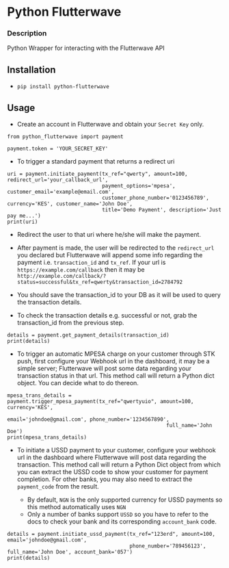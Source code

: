 # Python Flutterwave

### Description
Python Wrapper for interacting with the Flutterwave API


## Installation

- ``pip install python-flutterwave``

## Usage

- Create an account in Flutterwave and obtain your `Secret Key` only.

```
from python_flutterwave import payment

payment.token = 'YOUR_SECRET_KEY'
```

- To trigger a standard payment that returns a redirect uri

```
uri = payment.initiate_payment(tx_ref="qwerty", amount=100, redirect_url='your_callback_url',
                               payment_options='mpesa', customer_email='example@email.com',
                               customer_phone_number='0123456789', currency='KES', customer_name='John Doe',
                               title='Demo Payment', description='Just pay me...')
print(uri)
```
- Redirect the user to that uri where he/she will make the payment. 
- After payment is made, the user will be redirected to the `redirect_url` you declared but Flutterwave will append some
info regarding the payment i.e. `transaction_id` and `tx_ref`. If your url is `https://example.com/callback`
then it may be `http://example.com/callback/?status=successful&tx_ref=qwerty&transaction_id=2784792`
- You should save the transaction_id to your DB as it will be used to query the transaction details.


- To check the transaction details e.g. successful or not, grab the transaction_id from the previous step. 
```
details = payment.get_payment_details(transaction_id)
print(details)
```

- To trigger an automatic MPESA charge on your customer through STK push, first configure your Webhook url in the dashboard, it may be a
simple server; Flutterwave will post some data regarding your transaction status in that url. This method call will
return a Python dict object. You can decide what to do thereon.
```
mpesa_trans_details = payment.trigger_mpesa_payment(tx_ref="qwertyuio", amount=100, currency='KES', 
                                                    email='johndoe@gmail.com', phone_number='1234567890', 
                                                    full_name='John Doe')
print(mpesa_trans_details)
```

- To initiate a USSD payment to your customer, configure your webhook url in the dashboard where Flutterwave will post data
regarding the transaction. This method call will return a Python Dict object from which you can extract the USSD code to 
show your customer for payment completion. For other banks, you may also need to extract the `payment_code` from the result.
  
  - By default, `NGN` is the only supported currency for USSD payments so this method automatically uses `NGN`
  - Only a number of banks support `USSD` so you have to refer to the docs to check your bank and its corresponding `account_bank` code.
```
details = payment.initiate_ussd_payment(tx_ref="123erd", amount=100, email='johndoe@gmail.com',
                                        phone_number='789456123', full_name='John Doe', account_bank='057')
print(details)
```
